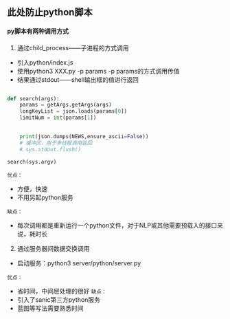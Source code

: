 ## 此处防止python脚本

#### py脚本有两种调用方式
1. 通过child_process——子进程的方式调用
+ 引入python/index.js
+ 使用python3 XXX.py -p params -p params的方式调用传值
+ 结果通过stdout——shell输出框的值进行返回

```python

def search(args):
	params = getArgs.getArgs(args)
	longKeyList = json.loads(params[0])
	limitNum = int(params[1])

		
	print(json.dumps(NEWS,ensure_ascii=False))
	# 缓冲区，用于多线程调用返回
    # sys.stdout.flush()

search(sys.argv)
```

`优点：`
+ 方便，快速
+ 不用另起python服务

`缺点：`
+ 每次调用都是重新运行一个python文件，对于NLP或其他需要预载入的接口来说，耗时长

2. 通过服务器间数据交换调用
+ 启动服务：python3 server/python/server.py

`优点：`
+ 省时间，中间层处理的很好
`缺点：`
+ 引入了sanic第三方python服务
+ 蓝图等写法需要熟悉时间